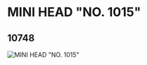 # MINI HEAD "NO. 1015"
## 10748
![MINI HEAD "NO. 1015"](https://lc-www-live-s.legocdn.com/media/bricks/5/2/6006302.jpg)